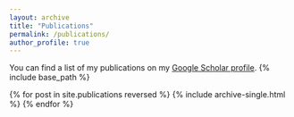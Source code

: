 ```yaml
---
layout: archive
title: "Publications"
permalink: /publications/
author_profile: true
---
```


You can find a list of my publications on my [Google Scholar profile](https://scholar.google.com/citations?user=EW1iZEMAAAAJ).
{% include base_path %}

{% for post in site.publications reversed %}
  {% include archive-single.html %}
{% endfor %}
